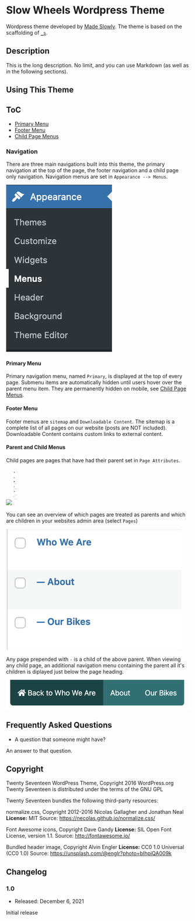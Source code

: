 Slow Wheels Wordpress Theme
===

Wordpress theme developed by [Made Slowly](https://madeslowly.co.uk/). The theme is based on the scaffolding of [`_s`](https://underscores.me/).

## Description

This is the long description.  No limit, and you can use Markdown (as well as in the following sections).

## Using This Theme

## ToC

- [Primary Menu](#primary-menu)
- [Footer Menu](#footer-menu)
- [Child Page Menus](#child-page-menus)

### Navigation

There are three main navigations built into this theme, the primary navigation at the top of the page, the footer navigation and a child page only navigation. Navigation menus are set in `Appearance --> Menus`.

![](/assets/github/images/menu-primary.png)

#### Primary Menu

Primary navigation menu, named `Primary`, is displayed at the top of every page. Submenu items are automatically hidden until users hover over the parent menu item. They are permanently hidden on mobile, see [Child Page Menus](#child-page-menus).

#### Footer Menu

Footer menus are `sitemap` and `Downloadable Content`. The sitemap is a complete list of all pages on our website (posts are NOT included). Downloadable Content contains custom links to external content.

#### Parent and Child Menus

Child pages are pages that have had their parent set in `Page Attributes`.

![](/assets/github/images/setting_child.png|width=20px)
<img src="/assets/github/images/setting_child.png" width="10" height="100">

You can see an overview of which pages are treated as parents and which are children in your websites admin area (select `Pages`)

![](/assets/github/images/child_pages.png)

Any page prepended with `-` is a child of the above parent. When viewing any child page, an additional navigation menu containing the parent all it's children is diplayed just below the page heading.

![](/assets/github/images/breadcumb_menu.png)

## Frequently Asked Questions

* A question that someone might have?

An answer to that question.


## Copyright

Twenty Seventeen WordPress Theme, Copyright 2016 WordPress.org
Twenty Seventeen is distributed under the terms of the GNU GPL

Twenty Seventeen bundles the following third-party resources:

normalize.css, Copyright 2012-2016 Nicolas Gallagher and Jonathan Neal
**License:** MIT
Source: https://necolas.github.io/normalize.css/

Font Awesome icons, Copyright Dave Gandy
**License:** SIL Open Font License, version 1.1.
Source: http://fontawesome.io/

Bundled header image, Copyright Alvin Engler
**License:** CC0 1.0 Universal (CC0 1.0)
Source: https://unsplash.com/@englr?photo=bIhpiQA009k

## Changelog

### 1.0
* Released: December 6, 2021

Initial release
